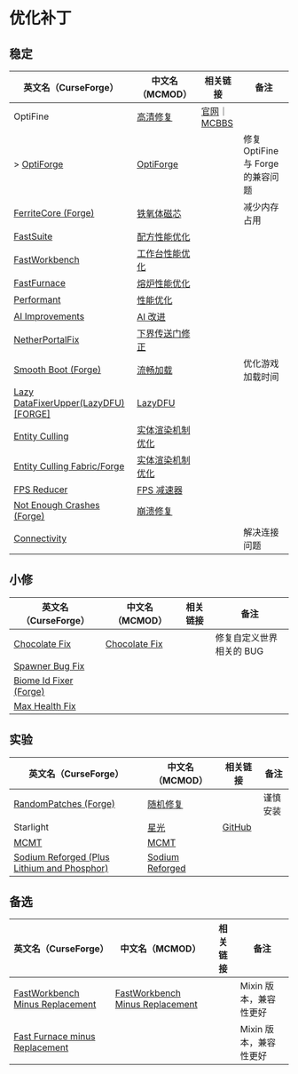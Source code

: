 # 优化补丁

## 稳定

| 英文名（CurseForge）                                                                                | 中文名（MCMOD）                                          | 相关链接                                                                                 | 备注                              |
| --------------------------------------------------------------------------------------------------- | -------------------------------------------------------- | ---------------------------------------------------------------------------------------- | --------------------------------- |
| OptiFine                                                                                            | [高清修复](https://www.mcmod.cn/class/36.html)           | [官网](https://optifine.net/home)｜[MCBBS](https://www.mcbbs.net/thread-606019-1-1.html) |                                   |
| > [OptiForge](https://www.curseforge.com/minecraft/mc-mods/optiforge)                               | [OptiForge](https://www.mcmod.cn/class/2395.html)        |                                                                                          | 修复 OptiFine 与 Forge 的兼容问题 |
| [FerriteCore (Forge)](https://www.curseforge.com/minecraft/mc-mods/ferritecore)                     | [铁氧体磁芯](https://www.mcmod.cn/class/3888.html)       |                                                                                          | 减少内存占用                      |
| [FastSuite](https://www.curseforge.com/minecraft/mc-mods/fastsuite)                                 | [配方性能优化](https://www.mcmod.cn/class/3822.html)     |                                                                                          |                                   |
| [FastWorkbench](https://www.curseforge.com/minecraft/mc-mods/fastworkbench)                         | [工作台性能优化](https://www.mcmod.cn/class/1486.html)   |                                                                                          |                                   |
| [FastFurnace](https://www.curseforge.com/minecraft/mc-mods/fastfurnace)                             | [熔炉性能优化](https://www.mcmod.cn/class/1485.html)     |                                                                                          |                                   |
| [Performant](https://www.curseforge.com/minecraft/mc-mods/performant)                               | [性能优化](https://www.mcmod.cn/class/2385.html)         |                                                                                          |                                   |
| [AI Improvements](https://www.curseforge.com/minecraft/mc-mods/ai-improvements)                     | [AI 改进](https://www.mcmod.cn/class/1480.html)          |                                                                                          |                                   |
| [NetherPortalFix](https://www.curseforge.com/minecraft/mc-mods/netherportalfix)                     | [下界传送门修正](https://www.mcmod.cn/class/811.html)    |                                                                                          |                                   |
| [Smooth Boot (Forge)](https://www.curseforge.com/minecraft/mc-mods/smooth-boot-forge)               | [流畅加载](https://www.mcmod.cn/class/3422.html)         |                                                                                          | 优化游戏加载时间                  |
| [Lazy DataFixerUpper(LazyDFU) [FORGE]](https://www.curseforge.com/minecraft/mc-mods/lazy-dfu-forge) | [LazyDFU](https://www.mcmod.cn/class/3407.html)          |                                                                                          |                                   |
| [Entity Culling](https://www.curseforge.com/minecraft/mc-mods/entity-culling)                       | [实体渲染机制优化](https://www.mcmod.cn/class/3058.html) |                                                                                          |                                   |
| [Entity Culling Fabric/Forge](https://www.curseforge.com/minecraft/mc-mods/entityculling)           | [实体渲染机制优化](https://www.mcmod.cn/class/3629.html) |                                                                                          |                                   |
| [FPS Reducer](https://www.curseforge.com/minecraft/mc-mods/fps-reducer)                             | [FPS 减速器](https://www.mcmod.cn/class/1815.html)       |                                                                                          |                                   |
| [Not Enough Crashes (Forge)](https://www.curseforge.com/minecraft/mc-mods/not-enough-crashes-forge) | [崩溃修复](https://www.mcmod.cn/class/2441.html)         |                                                                                          |                                   |
| [Connectivity](https://www.curseforge.com/minecraft/mc-mods/connectivity)                           |                                                          |                                                                                          | 解决连接问题                      |

## 小修

| 英文名（CurseForge）                                                                  | 中文名（MCMOD）                                       | 相关链接 | 备注                     |
| ------------------------------------------------------------------------------------- | ----------------------------------------------------- | -------- | ------------------------ |
| [Chocolate Fix](https://www.curseforge.com/minecraft/mc-mods/chocolate-fix)           | [Chocolate Fix](https://www.mcmod.cn/class/3364.html) |          | 修复自定义世界相关的 BUG |
| [Spawner Bug Fix](https://www.curseforge.com/minecraft/mc-mods/spawner-fix)           |                                                       |          |                          |
| [Biome Id Fixer (Forge)](https://www.curseforge.com/minecraft/mc-mods/biome-id-fixer) |                                                       |          |                          |
| [Max Health Fix](https://www.curseforge.com/minecraft/mc-mods/max-health-fix)         |                                                       |          |                          |

## 实验

| 英文名（CurseForge）                                                                                        | 中文名（MCMOD）                                         | 相关链接                                                  | 备注     |
| ----------------------------------------------------------------------------------------------------------- | ------------------------------------------------------- | --------------------------------------------------------- | -------- |
| [RandomPatches (Forge)](https://www.curseforge.com/minecraft/mc-mods/randompatches)                         | [随机修复](https://www.mcmod.cn/class/2253.html)        |                                                           | 谨慎安装 |
| Starlight                                                                                                   | [星光](https://www.mcmod.cn/class/3303.html)            | [GitHub](https://github.com/Tuinity/Starlight/tree/forge) |          |
| [MCMT](https://www.curseforge.com/minecraft/mc-mods/mcmt-multithreading)                                    | [MCMT](https://www.mcmod.cn/class/3153.html)            |                                                           |          |
| [Sodium Reforged (Plus Lithium and Phosphor)](https://www.curseforge.com/minecraft/mc-mods/sodium-reforged) | [Sodium Reforged](https://www.mcmod.cn/class/4054.html) |                                                           |          |

## 备选

| 英文名（CurseForge）                                                                                            | 中文名（MCMOD）                                                         | 相关链接 | 备注                   |
| --------------------------------------------------------------------------------------------------------------- | ----------------------------------------------------------------------- | -------- | ---------------------- |
| [FastWorkbench Minus Replacement](https://www.curseforge.com/minecraft/mc-mods/fastworkbench-minus-replacement) | [FastWorkbench Minus Replacement](https://www.mcmod.cn/class/3723.html) |          | Mixin 版本，兼容性更好 |
| [Fast Furnace minus Replacement](https://www.curseforge.com/minecraft/mc-mods/fastfurnace-minus-replacement)    |                                                                         |          | Mixin 版本，兼容性更好 |
